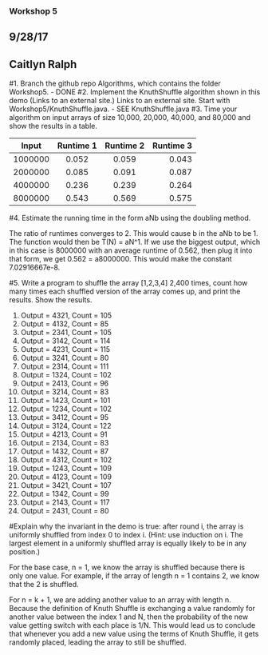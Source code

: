 ### Workshop 5
## 9/28/17
## Caitlyn Ralph

#1. Branch the github repo Algorithms, which contains the folder Workshop5. - DONE
#2. Implement the KnuthShuffle algorithm shown in this demo (Links to an external site.) Links to an external site. Start with Workshop5/KnuthShuffle.java. - SEE KnuthShuffle.java
#3. Time your algorithm on input arrays of size 10,000, 20,000, 40,000, and 80,000 and show the results in a table.

|   Input   | Runtime 1 | Runtime 2 | Runtime 3  |
| --------- |:---------:|:---------:| ----------:|
|   1000000 |   0.052   |  0.059    |  0.043     |
|   2000000 |   0.085   |  0.091    |  0.087     |
|   4000000 |   0.236   |  0.239    |  0.264     |
|   8000000 |   0.543   |  0.569    |  0.575     |

#4. Estimate the running time in the form aNb using the doubling method.

The ratio of runtimes converges to 2. This would cause b in the aNb to be 1. The function would then be
T(N) = aN^1. If we use the biggest output, which in this case is 8000000 with an average runtime of 0.562, then plug it into that form, we get 0.562 = a8000000. This would make the constant 7.02916667e-8.

#5. Write a program to shuffle the array [1,2,3,4] 2,400 times, count how many times each shuffled version of the array comes up, and print the results. Show the results.

1. Output = 4321, Count = 105
2. Output = 4132, Count = 85
3. Output = 2341, Count = 105
4. Output = 3142, Count = 114
5. Output = 4231, Count = 115
6. Output = 3241, Count = 80
7. Output = 2314, Count = 111
8. Output = 1324, Count = 102
9. Output = 2413, Count = 96
10. Output = 3214, Count = 83
11. Output = 1423, Count = 101
12. Output = 1234, Count = 102
13. Output = 3412, Count = 95
14. Output = 3124, Count = 122
15. Output = 4213, Count = 91
16. Output = 2134, Count = 83
17. Output = 1432, Count = 87
18. Output = 4312, Count = 102
19. Output = 1243, Count = 109
20. Output = 4123, Count = 109
21. Output = 3421, Count = 107
22. Output = 1342, Count = 99
23. Output = 2143, Count = 117
24. Output = 2431, Count = 80

#Explain why the invariant in the demo is true: after round i, the array is uniformly shuffled from index 0 to index i. (Hint: use induction on i. The largest element in a uniformly shuffled array is equally likely to be in any position.)

For the base case, n = 1, we know the array is shuffled because there is only one value. For example, if the array of length n = 1 contains 2, we know that the 2 is shuffled.

For n = k + 1, we are adding another value to an array with length n. Because the definition of Knuth Shuffle is exchanging a value randomly for another value between the index 1 and N, then the probability of the new value getting switch with each place is 1/N. This would lead us to conclude that whenever you add a new value using the terms of Knuth Shuffle, it gets randomly placed, leading the array to still be shuffled.
